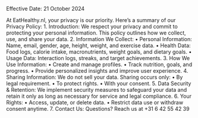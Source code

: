 Effective Date: 21 October 2024

At EatHealthy.nl, your privacy is our priority. Here’s a summary of our Privacy Policy:
	1.	Introduction:
We respect your privacy and commit to protecting your personal information. This policy outlines how we collect, use, and share your data.
	2.	Information We Collect:
	•	Personal Information: Name, email, gender, age, height, weight, and exercise data.
	•	Health Data: Food logs, calorie intake, macronutrients, weight goals, and dietary goals.
	•	Usage Data: Interaction logs, streaks, and target achievements.
	3.	How We Use Information:
	•	Create and manage profiles.
	•	Track nutrition, goals, and progress.
	•	Provide personalized insights and improve user experience.
	4.	Sharing Information:
We do not sell your data. Sharing occurs only:
	•	By legal requirement.
	•	To protect rights.
	•	With your consent.
	5.	Data Security & Retention:
We implement security measures to safeguard your data and retain it only as long as necessary for service and legal compliance.
	6.	Your Rights:
	•	Access, update, or delete data.
	•	Restrict data use or withdraw consent anytime.
	7.	Contact Us:
Questions? Reach us at +31 6 42 55 42 39
